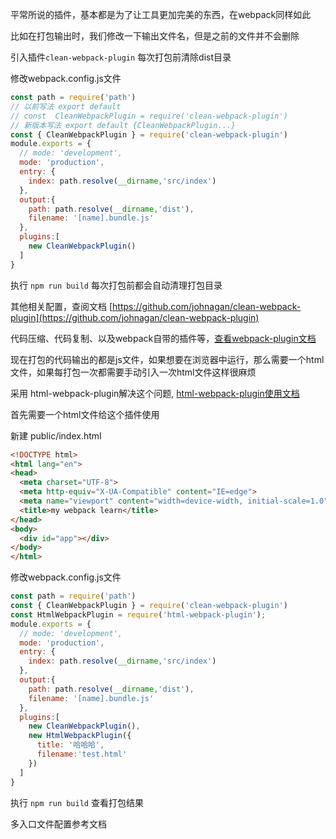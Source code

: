 平常所说的插件，基本都是为了让工具更加完美的东西，在webpack同样如此

比如在打包输出时，我们修改一下输出文件名，但是之前的文件并不会删除

引入插件`clean-webpack-plugin` 每次打包前清除dist目录

修改webpack.config.js文件
```javascript
const path = require('path')
// 以前写法 export default 
// const  CleanWebpackPlugin = require('clean-webpack-plugin')
// 新版本写法 export default {CleanWebpackPlugin...}
const { CleanWebpackPlugin } = require('clean-webpack-plugin')
module.exports = {
  // mode: 'development',
  mode: 'production',
  entry: {
    index: path.resolve(__dirname,'src/index')
  },
  output:{
    path: path.resolve(__dirname,'dist'),
    filename: '[name].bundle.js'
  },
  plugins:[
    new CleanWebpackPlugin()
  ]
}
```

执行 `npm run build` 每次打包前都会自动清理打包目录

其他相关配置，查阅文档 [https://github.com/johnagan/clean-webpack-plugin](https://github.com/johnagan/clean-webpack-plugin)


代码压缩、代码复制、以及webpack自带的插件等，[查看webpack-plugin文档](https://webpack.docschina.org/plugins/)

现在打包的代码输出的都是js文件，如果想要在浏览器中运行，那么需要一个html文件，如果每打包一次都需要手动引入一次html文件这样很麻烦

采用 html-webpack-plugin解决这个问题, [html-webpack-plugin使用文档](https://www.npmjs.com/package/html-webpack-plugin)

首先需要一个html文件给这个插件使用

新建 public/index.html
```html
<!DOCTYPE html>
<html lang="en">
<head>
  <meta charset="UTF-8">
  <meta http-equiv="X-UA-Compatible" content="IE=edge">
  <meta name="viewport" content="width=device-width, initial-scale=1.0">
  <title>my webpack learn</title>
</head>
<body>
  <div id="app"></div>
</body>
</html>
```

修改webpack.config.js文件

```javascript
const path = require('path')
const { CleanWebpackPlugin } = require('clean-webpack-plugin')
const HtmlWebpackPlugin = require('html-webpack-plugin');
module.exports = {
  // mode: 'development',
  mode: 'production',
  entry: {
    index: path.resolve(__dirname,'src/index')
  },
  output:{
    path: path.resolve(__dirname,'dist'),
    filename: '[name].bundle.js'
  },
  plugins:[
    new CleanWebpackPlugin(),
    new HtmlWebpackPlugin({
      title: '哈哈哈',
      filename:'test.html'
    })
  ]
}
```
执行 `npm run build` 查看打包结果

多入口文件配置参考文档
